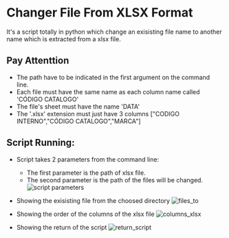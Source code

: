 # Changer File From XLSX Format
It's a script totally in python which change an exisisting file name to another name which is extracted from a xlsx file.

## Pay Attenttion
- The path have to be indicated in the first argument on the command line.
- Each file must have the same name as each column name called 'CÓDIGO CATALOGO'
- The file's sheet must have the name 'DATA'
- The '.xlsx' extension must just have 3 columns ["CODIGO INTERNO","CÓDIGO CATALOGO","MARCA"]

## Script Running:

- Script takes 2 parameters from the command line:

    - The first parameter is the path of xlsx file.
    - The second parameter is the path of the files will be changed.
    ![script parameters](../_images/script_parameters.png)

- Showing the exisisting file from the choosed directory
![files_to](../_images/files_to.png)

- Showing the order of the columns of the xlsx file
![columns_xlsx](../_images/columns_xlsx.png)

- Showing the return of the script
![return_script](../_images/executing.png)